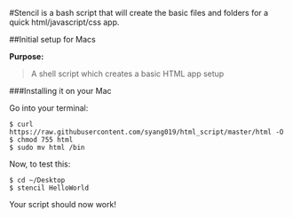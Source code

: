 #Stencil is a bash script that will create the basic files and folders for a quick html/javascript/css app.

##Initial setup for Macs

**Purpose:**

>A shell script which creates a basic HTML app setup

###Installing it on your Mac

Go into your terminal:

	$ curl https://raw.githubusercontent.com/syang019/html_script/master/html -O
	$ chmod 755 html
	$ sudo mv html /bin

Now, to test this:

	$ cd ~/Desktop
	$ stencil HelloWorld

Your script should now work!
